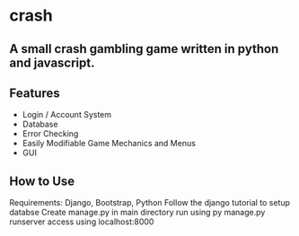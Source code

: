 # crash
A small crash gambling game written in python and javascript.
------

## Features
* Login / Account System
* Database
* Error Checking
* Easily Modifiable Game Mechanics and Menus
* GUI

## How to Use
Requirements: Django, Bootstrap, Python
Follow the django tutorial to setup databse
Create manage.py in main directory
run using py manage.py runserver
access using localhost:8000
